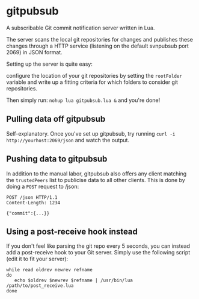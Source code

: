gitpubsub
=========

A subscribable Git commit notification server written in Lua.

The server scans the local git repositories for changes and 
publishes these changes through a HTTP service (listening on 
the default svnpubsub port 2069) in JSON format.

Setting up the server is quite easy:

configure the location of your git repositories by setting the 
`rootFolder` variable and write up a fitting criteria for which 
folders to consider git repositories.

Then simply run: `nohup lua gitpubsub.lua &` and you're done!

## Pulling data off gitpubsub ##
Self-explanatory.
Once you've set up gitpubsub, try running 
`curl -i http://yourhost:2069/json` and watch the output.


## Pushing data to gitpubsub ##
In addition to the manual labor, gitpubsub also offers any client 
matching the `trustedPeers` list to publicise data to all other 
clients. This is done by doing a `POST` request to /json:

    POST /json HTTP/1.1
    Content-Length: 1234
    
    {"commit":{...}}

## Using a post-receive hook instead ##
If you don't feel like parsing the git repo every 5 seconds, you 
can instead add a post-receive hook to your Git server. Simply 
use the following script (edit it to fit your server):

    while read oldrev newrev refname
    do
       echo $oldrev $newrev $refname | /usr/bin/lua /path/to/post_receive.lua
    done

